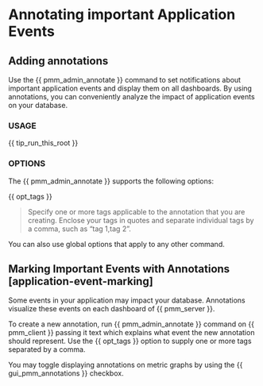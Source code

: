 # Annotating important Application Events

## Adding annotations

Use the {{ pmm_admin_annotate }} command to set notifications about important
application events and display them on all dashboards. By using annotations, you
can conveniently analyze the impact of application events on your database.

### USAGE

{{ tip_run_this_root }}

### OPTIONS

The {{ pmm_admin_annotate }} supports the following options:

{{ opt_tags }}

> Specify one or more tags applicable to the annotation that you are
> creating. Enclose your tags in quotes and separate individual tags by a
> comma, such as “tag 1,tag 2”.

You can also use
global options that apply to any other command.

## Marking Important Events with Annotations [application-event-marking]

Some events in your application may impact your database. Annotations
visualize these events on each dashboard of {{ pmm_server }}.

To create a new annotation, run {{ pmm_admin_annotate }} command on
{{ pmm_client }} passing it text which explains what event the new
annotation should represent. Use the {{ opt_tags }} option to supply one
or more tags separated by a comma.

You may toggle displaying annotations on metric graphs by using the
{{ gui_pmm_annotations }} checkbox.

